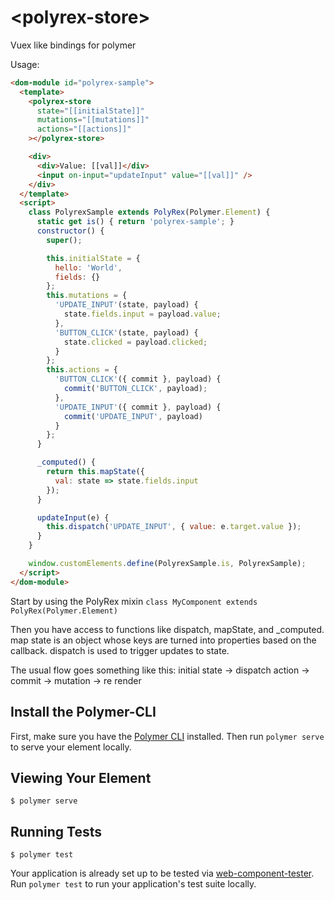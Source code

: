 # \<polyrex-store\>

Vuex like bindings for polymer

Usage:
```html
<dom-module id="polyrex-sample">
  <template>
    <polyrex-store
      state="[[initialState]]"
      mutations="[[mutations]]"
      actions="[[actions]]"
    ></polyrex-store>

    <div>
      <div>Value: [[val]]</div>
      <input on-input="updateInput" value="[[val]]" />
    </div>
  </template>
  <script>
    class PolyrexSample extends PolyRex(Polymer.Element) {
      static get is() { return 'polyrex-sample'; }
      constructor() {
        super();

        this.initialState = {
          hello: 'World',
          fields: {}
        };
        this.mutations = {
          'UPDATE_INPUT'(state, payload) {
            state.fields.input = payload.value;
          },
          'BUTTON_CLICK'(state, payload) {
            state.clicked = payload.clicked;
          }
        };
        this.actions = {
          'BUTTON_CLICK'({ commit }, payload) {
            commit('BUTTON_CLICK', payload);
          },
          'UPDATE_INPUT'({ commit }, payload) {
            commit('UPDATE_INPUT', payload)
          }
        };
      }

      _computed() {
        return this.mapState({
          val: state => state.fields.input
        });
      }

      updateInput(e) {
        this.dispatch('UPDATE_INPUT', { value: e.target.value });
      }
    }

    window.customElements.define(PolyrexSample.is, PolyrexSample);
  </script>
</dom-module>
```

Start by using the PolyRex mixin `class MyComponent extends PolyRex(Polymer.Element)`

Then you have access to functions like dispatch, mapState, and _computed. map state is an object whose keys are turned into properties based on the callback.
dispatch is used to trigger updates to state.

The usual flow goes something like this:
initial state -> dispatch action -> commit -> mutation -> re render

## Install the Polymer-CLI

First, make sure you have the [Polymer CLI](https://www.npmjs.com/package/polymer-cli) installed. Then run `polymer serve` to serve your element locally.

## Viewing Your Element

```
$ polymer serve
```

## Running Tests

```
$ polymer test
```

Your application is already set up to be tested via [web-component-tester](https://github.com/Polymer/web-component-tester). Run `polymer test` to run your application's test suite locally.
